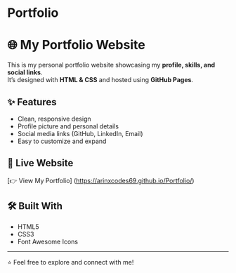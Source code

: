 # Portfolio
# 🌐 My Portfolio Website

This is my personal portfolio website showcasing my **profile, skills, and social links**.  
It’s designed with **HTML & CSS** and hosted using **GitHub Pages**.

## ✨ Features
- Clean, responsive design
- Profile picture and personal details
- Social media links (GitHub, LinkedIn, Email)
- Easy to customize and expand

## 🚀 Live Website
[👉 View My Portfolio] (https://arinxcodes69.github.io/Portfolio/)

## 🛠️ Built With
- HTML5
- CSS3
- Font Awesome Icons

---

⭐ Feel free to explore and connect with me!
